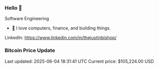 ### Hello 🤙  

Software Engineering

- 🔭 I love computers, finance, and building things.
  
LinkedIn: https://www.linkedin.com/in/thejustinbishop/  

































































































































































































































































































































































































































































































































































































































































### Bitcoin Price Update
Last updated: 2025-06-04 18:31:41 UTC
Current price: $105,224.00 USD
